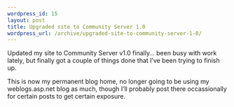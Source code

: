 ```yaml
--- 
wordpress_id: 15
layout: post
title: Upgraded site to Community Server 1.0
wordpress_url: /archive/upgraded-site-to-community-server-1-0/
---
```


<p>Updated my site to Community Server v1.0 finally&hellip; been busy with work lately, but finally got a couple of things done that I&rsquo;ve been trying to finish up.</p>
<p>This is now my permanent blog home, no longer going to be using my weblogs.asp.net blog as much, though I&rsquo;ll probably post there occassionally for certain posts to get certain exposure.</p>
         
